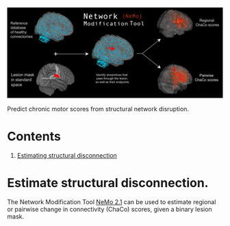 ![nemo_pic](figures/NetworkModificationTool.png)

Predict chronic motor scores from structural network disruption.

# Contents
1. [Estimating structural disconnection](#estimate-structural-disconnection)


# Estimate structural disconnection.
The Network Modification Tool [NeMo 2.1](https://github.com/kjamison/nemo) can be used to estimate regional or pairwise change in connectivity (ChaCo) scores, given a binary lesion mask.

